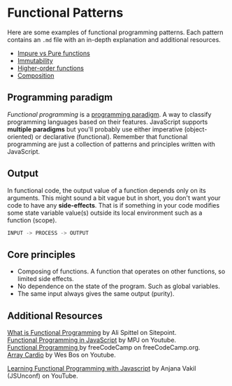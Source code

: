 # Functional Patterns

Here are some examples of functional programming patterns. Each pattern contains an `.md` file with an in-depth explanation and additional resources.

* [Impure vs Pure functions](https://github.com/cmda-tt/course-21-22/blob/main/fp/examples/functional-patterns/impure.md)
* [Immutability](/examples/functional-patterns/immutability.md)
* [Higher-order functions](/examples/functional-patterns/ho-functions.md)
* [Composition](/examples/functional-patterns/composition.md)

## Programming paradigm
*Functional programming* is a [programming paradigm][paradigm]. A way to classify programming languages based on their features. JavaScript supports **multiple paradigms** but you'll probably use either imperative (object-oriented) or declarative (functional). Remember that functional programming are just a collection of  patterns and principles written with JavaScript.

## Output

In functional code, the output value of a function depends only on its arguments. This might sound a bit vague but in short, you don't want your code to have any **side-effects**. That is if something in your code modifies some state variable value(s) outside its local environment such as a function (scope).

```js
INPUT -> PROCESS -> OUTPUT
```

## Core principles

* Composing of functions. A function that operates on other functions, so limited side effects.
* No dependence on the state of the program. Such as global variables.
* The same input always gives the same output (purity).

## Additional Resources
[What is Functional Programming](https://www.sitepoint.com/what-is-functional-programming/) by Ali Spittel on Sitepoint.  
[Functional Programming in JavaScript](https://www.youtube.com/watch?v=BMUiFMZr7vk&list=PL0zVEGEvSaeEd9hlmCXrk5yUyqUag-n84) by MPJ on Youtube.  
[Functional Programming ](https://www.freecodecamp.org/learn) by freeCodeCamp on freeCodeCamp.org.  
[Array Cardio](https://www.youtube.com/watch?v=HB1ZC7czKRs) by Wes Bos on Youtube.

[Learning Functional Programming with Javascript](https://www.youtube.com/watch?v=e-5obm1G_FY&t=8s) by Anjana Vakil (JSUnconf) on YouTube.

[paradigm]: https://en.wikipedia.org/wiki/Programming_paradigm
